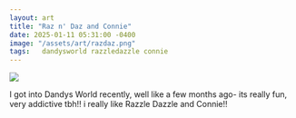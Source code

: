 ```yaml
---
layout: art
title: "Raz n' Daz and Connie"
date: 2025-01-11 05:31:00 -0400
image: "/assets/art/razdaz.png"
tags:   dandysworld razzledazzle connie
---
```

<img src= "/assets/images/connie.png"  style="max-width:100%;max-height:100vh">

I got into Dandys World recently, well like a few months ago- its really fun, very addictive tbh!!
i really like Razzle Dazzle and Connie!!